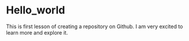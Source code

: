 # Hello_world
This is first lesson of creating a repository on Github. I am very excited to learn more and explore it. 
